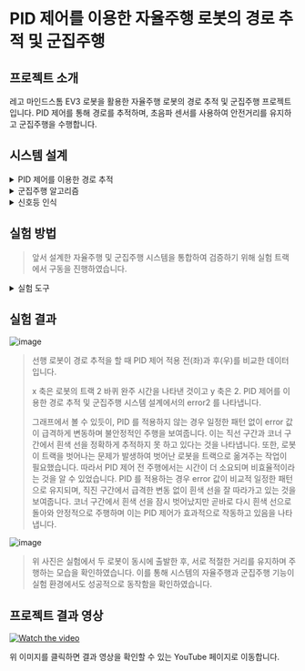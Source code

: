 # PID 제어를 이용한 자율주행 로봇의 경로 추적 및 군집주행


## 프로젝트 소개
레고 마인드스톰 EV3 로봇을 활용한 자율주행 로봇의 경로 추적 및 군집주행 프로젝트입니다. PID 제어를 통해 경로를 추적하며, 초음파 센서를 사용하여 안전거리를 유지하고 군집주행을 수행합니다.


## 시스템 설계
<details>
<summary>PID 제어를 이용한 경로 추적
</summary>
  

>자율주행 로봇은 목표 경로를 따라가기 위하여 조향 조작이 필요합니다.
>PID(Proportional Integral Derivative) 제어기를 활용하여 자율주행 로봇이 트랙을 정확하게 따라가도록 설계하였습니다. PID 제어기의 제어식은 다음과 같습니다.

  
![image](https://github.com/user-attachments/assets/685f3f88-f1af-4e9e-99eb-13d185c46d9f)


![image](https://github.com/user-attachments/assets/811efa4b-ca42-4599-9dc5-85fa6055db60)


>로봇마다 PID 제어 이득의 최적화된 값이 다르므로 수동 튜닝을 통하여 각 로봇에 맞게 값을 설정하였습니다.





![image](https://github.com/user-attachments/assets/b1eb64d3-258d-4802-8dc6-7a890f565a5c)

<blockquote>
LSA(Light Sensor Array)센서를 사용하여 각 센서가 측정한 조도 값을 리스트 형태로 저장하고 활용하며 각 센서에서 얻은 값을 기반으로 오차값을 계산합니다.
  
8 개의 센서 값 중에서 왼쪽 끝 2 개의 값의 평균을 이용한 오차값은 다음과 같습니다.
</blockquote>


![image](https://github.com/user-attachments/assets/d913325b-0685-48db-af4a-8c2eae4646da)


<blockquote>
여기서 th 란 목표값을 나타내며, 이는 로봇이 센서를 통해 트랙에서 측정한 흰색 선의 값을 나타냅니다. 중앙의 오차값(error2), 오른쪽의 오차값(error3)도 이와 같이 계산됩니다. 

이 오차값들은 로봇이 트랙 위에서 벗어나지 않도록 조작량을 결정하는데 활용하고 조작량은 PID 제어 식에 따라 계산됩니다. 이 공식을 통해 각 오차값에 대한 3 가지 조작량이 생성되며, 로봇의 움직임을 섬세하게 제어하여 트랙을 정확하게 주행할 수 있도록 합니다.
</blockquote>


![사진](https://github.com/user-attachments/assets/80cec2a4-b0e2-4910-94d2-616699f29cdd)


<blockquote>
Algorithm1 은 3 가지 조작량의 사용 기준을 나타냅니다. 왼쪽 끝의 0 번 센서, 중앙의 3 번 및 4 번 센서, 그리고 오른쪽 끝의 7 번 센서를 기준으로 정해집니다. 로봇에 장착된 센서마다 측정 값이 다르기 때문에, 측정 후에 적절한 기준을 설정해야 합니다.
</blockquote>

</details>


<details>
<summary>군집주행 알고리즘</summary>
<blockquote>
초음파 센서를 사용하여 로봇 간 거리를 실시간으로 측정하고, 그 거리에 따라 로봇의 속도를 조절하여 군집 주행을 가능하게 합니다.
</blockquote>

![image](https://github.com/user-attachments/assets/10dcd28f-b090-4dfd-8aa5-b8cb95f36e44)

<blockquote>
이 알고리즘의 핵심은 로봇 간 거리 측정과 이에 따른 속도 조절입니다. 
  
먼저, 초음파 센서를 이용해 앞 차량과의 거리를 실시간으로 측정합니다(1행). 이 거리가 설정된 최소 안전거리인 35cm 이하로 줄어들면 속도를 약 0.12m/s로 감소시켜 거리를 유지하고, 27cm 이하로 줄어들 경우에는 정지하도록 설계하였습니다(4-8행). 로봇 간 거리가 35cm 이상으로 벌어지면 후행 로봇의 속도를 약 0.17m/s로 증가시켜 35cm의 거리를 유지하면서 군집 주행이 가능하도록 설계하였습니다(10-11행).
</blockquote>
</details>

<details>
<summary>신호등 인식</summary>
<blockquote>
자율주행 로봇이 신호등을 인식하고 이에 따라 행동할 수 있도록 로봇에 장착된 카메라를 이용하여 이미지 분류 모델을 구축하였습니다. 

  
이 모델은 CNN(Convolutional Neural Network)을 활용하여 신호등 이미지를 학습시켰고 클래스의 개수는 총 2 개이며 Red 이미지와 Green 이미지 각각 1500 장을 training data 로 사용하였습니다. training data 내에서 훈련 데이터와 검증 데이터로 나누어 그 비율을 8:2 로 지정하였고 Red 224 장과 Green 222 장 총 446 장을 test data 로 구성하였습니다. 로봇에 장착된 카메라를 통해 신호등을 인식하고 신호에 따라 로봇이 적절히 반응할 수 있도록 구현하였습니다.
</blockquote>
</details>


## 실험 방법
<blockquote>
앞서 설계한 자율주행 및 군집주행 시스템을 통합하여 검증하기 위해 실험 트랙에서 구동을 진행하였습니다.
</blockquote>
<details>
<summary>실험 도구</summary>

  
![image](https://github.com/user-attachments/assets/cd8ef478-4fd8-4874-a3f7-7360b7d5389d)

<blockquote>
본 연구에 사용한 선행 로봇(좌)과 후행 로봇(우)입니다. 후행 로봇은 선행 로봇과의 거리를 측정하기 위해 초음파 센서가 앞쪽에 장착되어 있고 라인을 추적하기 위해 이용하는 LSA 센서도 앞쪽 하부에 장착되어 있습니다.
</blockquote>


![image](https://github.com/user-attachments/assets/2eccd59e-8f7e-48a2-aca7-feef7c84d017)


<blockquote>
실험을 확인하기 위한 트랙입니다. 초록색 선은 선행 로봇의 출발 지점을, 빨간색 선은 후행 로봇의 출발 지점을 나타냅니다. 노란색 선은 신호등을 인식하기 위해 멈추어야 하는 지점을 나타내고 파란색 선은 서행 구역을 표시합니다.
</blockquote>



![image](https://github.com/user-attachments/assets/3297b4b9-320e-4866-ac3d-d5b856767627)


<blockquote>
 로봇이 신호등을 인식하고 이에 맞춰 주행을 제어할 수 있도록 두 가지 형태(원형, 사각형)의 신호등을 설정하였습니다. 신호등은 감지 센서에 의해 작동됩니다.
</blockquote>
</details>

## 실험 결과


![image](https://github.com/user-attachments/assets/a0b77754-a40e-4818-ab64-607cbe0c96fc)


<blockquote>
선행 로봇이 경로 추적을 할 때 PID 제어 적용 전(좌)과 후(우)를 비교한 데이터 입니다. 
  
 x 축은 로봇의 트랙 2 바퀴 완주 시간을 나타낸 것이고 y 축은 2. PID 제어를 이용한 경로 추적 및 군집주행 시스템 설계에서의 error2 를 나타냅니다. 
 
 그래프에서 볼 수 있듯이, PID 를 적용하지 않는 경우 일정한 패턴 없이 error 값이 급격하게 변동하며 불안정적인 주행을 보여줍니다. 이는 직선 구간과 코너 구간에서 흰색 선을 정확하게 추적하지 못 하고 있다는 것을 나타냅니다. 또한, 로봇이 트랙을 벗어나는 문제가 발생하여 벗어난 로봇을 트랙으로 옮겨주는 작업이 필요했습니다. 따라서 PID 제어 전 주행에서는 시간이 더 소요되며 비효율적이라는 것을 알 수 있었습니다. PID 를 적용하는 경우 error 값이 비교적 일정한 패턴으로 유지되며, 직진 구간에서 급격한 변동 없이 흰색 선을 잘 따라가고 있는 것을 보여줍니다. 코너 구간에서 흰색 선을 잠시 벗어났지만 곧바로 다시 흰색 선으로 돌아와 안정적으로 주행하며 이는 PID 제어가 효과적으로 작동하고 있음을 나타냅니다.
</blockquote>

![image](https://github.com/user-attachments/assets/17dacbee-4da5-47d4-b9b3-db69a9ad2f70)


<blockquote>
위 사진은 실험에서 두 로봇이 동시에 출발한 후, 서로 적절한 거리를 유지하며 주행하는 모습을 확인하였습니다. 이를 통해 시스템의 자율주행과 군집주행 기능이 실험 환경에서도 성공적으로 동작함을 확인하였습니다.
</blockquote>

## 프로젝트 결과 영상 
[![Watch the video](https://img.youtube.com/vi/KbpQ3JgK9nE/0.jpg)](https://youtu.be/KbpQ3JgK9nE)


위 이미지를 클릭하면 결과 영상을 확인할 수 있는 YouTube 페이지로 이동합니다.
